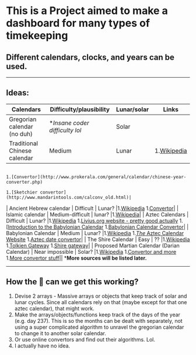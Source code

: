 # This is a Project aimed to make a dashboard for many types of timekeeping
## Different calendars, clocks, and years can be used.
---
## Ideas:
| Calendars                                   | Difficulty/plausibility        | Lunar/solar | Links |
|---------------------------------------------|--------------------------------|-------------|-------|
| Gregorian calendar (no duh)                 | **Insane coder difficulty lol* | Solar       |       |
| Traditional Chinese calendar                | Medium                         | Lunar       |1.[Wikipedia](https://en.wikipedia.org/wiki/Chinese_calendar)
                                                                                              1.[Convertor](http://www.prokerala.com/general/calendar/chinese-year-converter.php)
                                                                                              1.[Sketchier convertor](http://www.mandarintools.com/calconv_old.html)|
| Ancient Hebrew calendar                     | Difficult                      | Lunar?      |1.[Wikipedia](http://www.crivoice.org/calendar.html)
                                                                                              1.[Convertor](http://www.biblicalcalendarproof.com/calendar/generate)|
| Islamic calendar                            | Medium-difficult               | lunar?      |1.[Wikipedia](https://en.wikipedia.org/wiki/Islamic_calendar)|
| Aztec Calendars                             | Difficult                      | Lunar?      |1.[Wikipedia](https://en.wikipedia.org/wiki/Babylonian_calendar)
                                                                                              1.[Livius.org website - pretty good actually](http://www.livius.org/articles/concept/calendar-babylonian/)
                                                                                              1.[[Introduction to the Babylonian Calendar](https://www.staff.science.uu.nl/~gent0113/babylon/babycal.htm)
                                                                                              1.[Babylonian Calendar Convertor](https://www.staff.science.uu.nl/~gent0113/babylon/babycal_converter.htm)|
| Babylonian Calendar                         | Medium                         | Lunar?      |1.[Wikipedia](https://en.wikipedia.org/wiki/Aztec_calendar)
                                                                                              1.[*The* Aztec Calendar Website](https://www.azteccalendar.com/azteccalendar.html)
                                                                                              1.[Aztec date convertor](https://www.azteccalendar.com/?day=14&month=11&year=2016)|
| The Shire Calendar                          | Easy                           | ??          |1.[Wikipedia](https://en.wikipedia.org/wiki/Middle-earth_calendar)
                                                                                              1.[Tolkien Gateway](http://tolkiengateway.net/wiki/Shire_Calendar)
                                                                                              1.[Shire gateway](http://shire-reckoning.com/calendar.html)|
| Proposed Martian Calendar (Darian Calendar) | Near impossible                | Solar?      |1.[Wikipedia](https://en.wikipedia.org/wiki/Darian_calendar)
                                                                                              1.[Convertor and more](http://ops-alaska.com/time/gangale_converter/calendar_clock.htm)
                                                                                              1.[More convertor stuff](http://www-mars.lmd.jussieu.fr/mars/time/martian_time.html)||
***More sources will be listed later.**

---
## How the :poop: can we get this working?
1. Devise 2 arrays - Massive arrays or objects that keep track of solar and lunar cycles. Since all calendars rely on that (maybe except for that one aztec calendar), that might work.
2. Make the arrays/objects/functions keep track of the days of the year (e.g. day 237). This is so the months can be dealt with separately, not using a super complicated algorithm to unravel the gregorian calendar to change it to another solar calendar.
3. Or use online convertors and find out their algorithms. Lol.
4. I actually have no idea.